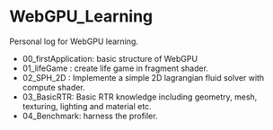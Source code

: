 # WebGPU_Learning
Personal log for WebGPU learning.

- 00_firstApplication: basic structure of WebGPU
- 01_lifeGame : create life game in fragment shader.
- 02_SPH_2D : Implemente a simple 2D lagrangian fluid solver with compute shader.
- 03_BasicRTR: Basic RTR knowledge including geometry, mesh, texturing, lighting and material etc.
- 04_Benchmark: harness the profiler.
